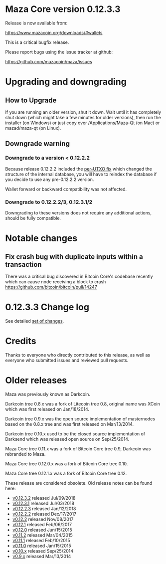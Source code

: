 Maza Core version 0.12.3.3
==========================

Release is now available from:

  <https://www.mazacoin.org/downloads/#wallets>

This is a critical bugfix release.

Please report bugs using the issue tracker at github:

  <https://github.com/mazacoin/maza/issues>


Upgrading and downgrading
=========================

How to Upgrade
--------------

If you are running an older version, shut it down. Wait until it has completely
shut down (which might take a few minutes for older versions), then run the
installer (on Windows) or just copy over /Applications/Maza-Qt (on Mac) or
mazad/maza-qt (on Linux).

Downgrade warning
-----------------

### Downgrade to a version < 0.12.2.2

Because release 0.12.2.2 included the [per-UTXO fix](release-notes/maza/release-notes-0.12.2.2.md#per-utxo-fix)
which changed the structure of the internal database, you will have to reindex
the database if you decide to use any pre-0.12.2.2 version.

Wallet forward or backward compatibility was not affected.

### Downgrade to 0.12.2.2/3, 0.12.3.1/2

Downgrading to these versions does not require any additional actions, should be
fully compatible.


Notable changes
===============

Fix crash bug with duplicate inputs within a transaction
--------------------------------------------------------

There was a critical bug discovered in Bitcoin Core's codebase recently which
can cause node receiving a block to crash https://github.com/bitcoin/bitcoin/pull/14247

0.12.3.3 Change log
===================

See detailed [set of changes](https://github.com/mazacoin/maza/compare/v0.12.3.2...mazapay:v0.12.3.3).

Credits
=======

Thanks to everyone who directly contributed to this release,
as well as everyone who submitted issues and reviewed pull requests.


Older releases
==============

Maza was previously known as Darkcoin.

Darkcoin tree 0.8.x was a fork of Litecoin tree 0.8, original name was XCoin
which was first released on Jan/18/2014.

Darkcoin tree 0.9.x was the open source implementation of masternodes based on
the 0.8.x tree and was first released on Mar/13/2014.

Darkcoin tree 0.10.x used to be the closed source implementation of Darksend
which was released open source on Sep/25/2014.

Maza Core tree 0.11.x was a fork of Bitcoin Core tree 0.9,
Darkcoin was rebranded to Maza.

Maza Core tree 0.12.0.x was a fork of Bitcoin Core tree 0.10.

Maza Core tree 0.12.1.x was a fork of Bitcoin Core tree 0.12.

These release are considered obsolete. Old release notes can be found here:

- [v0.12.3.2](https://github.com/mazacoin/maza/blob/master/doc/release-notes/maza/release-notes-0.12.3.2.md) released Jul/09/2018
- [v0.12.3.1](https://github.com/mazacoin/maza/blob/master/doc/release-notes/maza/release-notes-0.12.3.1.md) released Jul/03/2018
- [v0.12.2.3](https://github.com/mazacoin/maza/blob/master/doc/release-notes/maza/release-notes-0.12.2.3.md) released Jan/12/2018
- [v0.12.2.2](https://github.com/mazacoin/maza/blob/master/doc/release-notes/maza/release-notes-0.12.2.2.md) released Dec/17/2017
- [v0.12.2](https://github.com/mazacoin/maza/blob/master/doc/release-notes/maza/release-notes-0.12.2.md) released Nov/08/2017
- [v0.12.1](https://github.com/mazacoin/maza/blob/master/doc/release-notes/maza/release-notes-0.12.1.md) released Feb/06/2017
- [v0.12.0](https://github.com/mazacoin/maza/blob/master/doc/release-notes/maza/release-notes-0.12.0.md) released Jun/15/2015
- [v0.11.2](https://github.com/mazacoin/maza/blob/master/doc/release-notes/maza/release-notes-0.11.2.md) released Mar/04/2015
- [v0.11.1](https://github.com/mazacoin/maza/blob/master/doc/release-notes/maza/release-notes-0.11.1.md) released Feb/10/2015
- [v0.11.0](https://github.com/mazacoin/maza/blob/master/doc/release-notes/maza/release-notes-0.11.0.md) released Jan/15/2015
- [v0.10.x](https://github.com/mazacoin/maza/blob/master/doc/release-notes/maza/release-notes-0.10.0.md) released Sep/25/2014
- [v0.9.x](https://github.com/mazacoin/maza/blob/master/doc/release-notes/maza/release-notes-0.9.0.md) released Mar/13/2014

